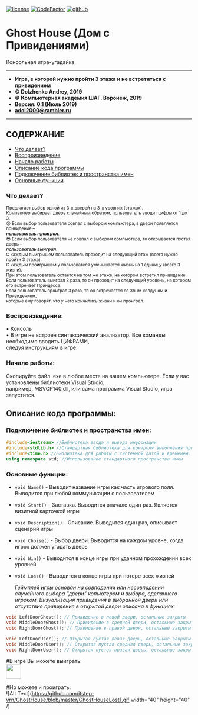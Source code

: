 [![license](https://img.shields.io/github/license/mashape/apistatus.svg)](https://github.com/itstep-vrn/GhostHouse/blob/master/LICENSE) [![CodeFactor](https://www.codefactor.io/repository/github/itstep-vrn/ghosthouse/badge)](https://www.codefactor.io/repository/github/itstep-vrn/ghosthouse) [![github](https://github.githubassets.com/favicon.ico)](https://github.com/AndreyDolzhenko)

# Ghost House (Дом с Привидениями)
Консольная игра-угадайка.

***
- **Игра, в которой нужно пройти 3 этажа и не встретиться с привидением**
- **© Dolzhenko Andrey, 2019**
- **© Компьютерная академия ШАГ. Воронеж, 2019**
- **Версия: 0.1 (Июль 2019)**
- **adol2000@rambler.ru**
***

## СОДЕРЖАНИЕ

- [Что делает?](#chu)  
- [Воспроизведение](#relis)  
- [Начало работы](#Get)  
- [Описание кода программы](#code)  
- [Подключение библиотек и пространства имен](#bibl)  
- [Основные функции](#funkc)  

### <a name="chu"> Что делает?</a>

<small>Предлагает выбор одной из 3-х дверей на 3-х уровнях (этажах).  
Компьютер выбирает дверь случайным образом, пользователь вводит цифры от 1 до 3.  
:dizzy_face: Если выбор пользователя совпал с выбором компьютера, в двери появляется привидение –  
***пользователь проиграл***.   
:sunglasses: Если выбор пользователя не совпал с выбором компьютера, то открывается пустая дверь –  
***пользователь выиграл***.  
С каждым выигрышем пользователь проходит на следующий этаж (всего нужно пройти 3 этажа).  
С каждым проигрышем у пользователя уменьшается жизнь на 1 единицу (всего 3 жизни).  
При этом пользователь остается на том же этаже, на котором встретил привидение.  
Если пользователь выиграл 3 раза, то он проходит на следующий уровень, на котором его встречает Принцесса.  
Если пользователь проиграл 3 раза, то он встречается со Злым колдуном и Привидением,  
которые ему говорят, что у него кончились жизни и он проиграл.</small>  

### <a name="relis"> Воспроизведение:</a>

•	Консоль  
•	В игре не встроен синтаксический анализатор. Все команды необходимо вводить ЦИФРАМИ,  
следуя инструкциям в игре.  

### <a name="Get">Начало работы:</a>

Скопируйте файл .exe в любое месте на вашем компьютере. Если у вас установлены библиотеки Visual Studio,  
например, MSVCP140.dll, или сама программа Visual Studio, игра запустится.  


## <a name="code">Описание кода программы:</a>

### <a name="bibl">Подключение библиотек и пространства имен:</a>
```cpp
#include<iostream> //Библиотека ввода и вывода информации
#include<stdlib.h> //Стандартная библиотека для контроля выполнения программы
#include<time.h> //Библиотека для работы с системной датой и временем. Используется при расчете случайного значения
using namespace std; //Использование стандартного пространства имен
```
  
### <a name="funkc">Основные функции:</a>
- `void Name()`  - Выводит название игры как часть игрового поля. Выводится при любой коммуникации с пользователем
- `void Start()` - Заставка. Выводится вначале один раз. Является визитной карточкой игры
- `void Description()` - Описание. Выводится один раз, описывает сценарий игры
- `void Choise()` - Выбор двери. Выводится на каждом уровне, когда игрок должен угадать дверь
- `void Win()` - Выводится в конце игры при удачном прохождении всех уровней
- `void Loss()` - Выводится в конце игры при потере всех жизней

    _Геймплей игры основан на совпадении или несовпадении случайного выбора "двери" копьютером и выбора, сделанного игроком._
    _Визуализация привидения в выбранной двери или отсутствие привидения в открытой двери описана в функциях:_

```cpp
void LeftDoorGhost(); // Привидение в левой двери, остальные закрыты  
void MiddleDoorGhost(); // Привидение в средней двери, остальные закрыты  
void RightDoorGhost(); // Привидение в правой двери, остальные закрыты  

void LeftDoorUser(); // Открытая пустая левая дверь, остальные закрыты  
void MiddleDoorUser(); // Открытая пустая средняя дверь, остальные закрыты  
void RightDoorUser(); // Открытая пустая правая дверь, остальные закрыты  
```  
#В игре Вы можете выиграть:  
<img src=https://github.com/itstep-vrn/GhostHouse/blob/master/GhostHouseWin1.gif  width="40" height="40" />

#Но можете и проиграть:  
![Alt Text](https://github.com/itstep-vrn/GhostHouse/blob/master/GhostHouseLost1.gif  width="40" height="40" /)
